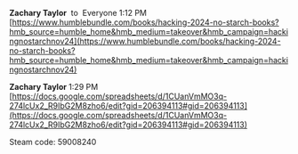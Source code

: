 **Zachary Taylor**  to  Everyone 1:12 PM  
[https://www.humblebundle.com/books/hacking-2024-no-starch-books?hmb_source=humble_home&hmb_medium=takeover&hmb_campaign=hackingnostarchnov24](https://www.humblebundle.com/books/hacking-2024-no-starch-books?hmb_source=humble_home&hmb_medium=takeover&hmb_campaign=hackingnostarchnov24)  
  
**Zachary Taylor** 1:29 PM  
[https://docs.google.com/spreadsheets/d/1CUanVmMO3q-274lcUx2_R9IbG2M8zho6/edit?gid=206394113#gid=206394113](https://docs.google.com/spreadsheets/d/1CUanVmMO3q-274lcUx2_R9IbG2M8zho6/edit?gid=206394113#gid=206394113)


Steam code: 59008240

